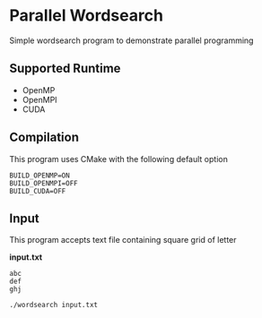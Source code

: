 # Parallel Wordsearch

Simple wordsearch program to demonstrate parallel programming

## Supported Runtime
- OpenMP
- OpenMPI
- CUDA

## Compilation

This program uses CMake with the following default option

```
BUILD_OPENMP=ON
BUILD_OPENMPI=OFF
BUILD_CUDA=OFF
```

## Input

This program accepts text file containing square grid of letter

**input.txt**

```
abc
def
ghj
```

```bash
./wordsearch input.txt
```
